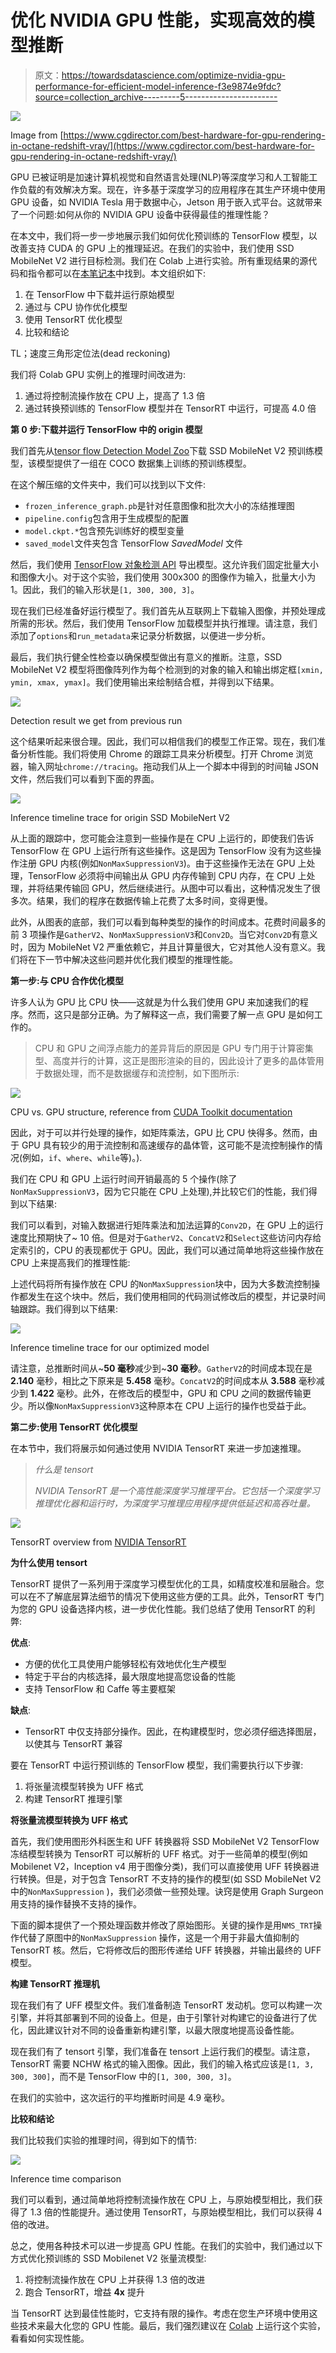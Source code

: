 # 优化 NVIDIA GPU 性能，实现高效的模型推断

> 原文：<https://towardsdatascience.com/optimize-nvidia-gpu-performance-for-efficient-model-inference-f3e9874e9fdc?source=collection_archive---------5----------------------->

![](img/ecaa485b871a3e356108be2e86ce355c.png)

Image from [https://www.cgdirector.com/best-hardware-for-gpu-rendering-in-octane-redshift-vray/](https://www.cgdirector.com/best-hardware-for-gpu-rendering-in-octane-redshift-vray/)

GPU 已被证明是加速计算机视觉和自然语言处理(NLP)等深度学习和人工智能工作负载的有效解决方案。现在，许多基于深度学习的应用程序在其生产环境中使用 GPU 设备，如 NVIDIA Tesla 用于数据中心，Jetson 用于嵌入式平台。这就带来了一个问题:如何从你的 NVIDIA GPU 设备中获得最佳的推理性能？

在本文中，我们将一步一步地展示我们如何优化预训练的 TensorFlow 模型，以改善支持 CUDA 的 GPU 上的推理延迟。在我们的实验中，我们使用 SSD MobileNet V2 进行目标检测。我们在 Colab 上进行实验。所有重现结果的源代码和指令都可以在[本笔记本](https://colab.research.google.com/drive/10ah6t0I2-MV_3uPqw6J_WhMHlfLflrr8)中找到。本文组织如下:

1.  在 TensorFlow 中下载并运行原始模型
2.  通过与 CPU 协作优化模型
3.  使用 TensorRT 优化模型
4.  比较和结论

TL；速度三角形定位法(dead reckoning)

我们将 Colab GPU 实例上的推理时间改进为:

1.  通过将控制流操作放在 CPU 上，提高了 1.3 倍
2.  通过转换预训练的 TensorFlow 模型并在 TensorRT 中运行，可提高 4.0 倍

**第 0 步:下载并运行 TensorFlow 中的 origin 模型**

我们首先从[tensor flow Detection Model Zoo](https://github.com/tensorflow/models/blob/master/research/object_detection/g3doc/detection_model_zoo.md)下载 SSD MobileNet V2 预训练模型，该模型提供了一组在 COCO 数据集上训练的预训练模型。

在这个解压缩的文件夹中，我们可以找到以下文件:

*   `frozen_inference_graph.pb`是针对任意图像和批次大小的冻结推理图
*   `pipeline.config`包含用于生成模型的配置
*   `model.ckpt.*`包含预先训练好的模型变量
*   `saved_model`文件夹包含 TensorFlow *SavedModel* 文件

然后，我们使用 [TensorFlow 对象检测 API](https://github.com/tensorflow/models/tree/master/research/object_detection) 导出模型。这允许我们固定批量大小和图像大小。对于这个实验，我们使用 300x300 的图像作为输入，批量大小为 1。因此，我们的输入形状是`[1, 300, 300, 3]`。

现在我们已经准备好运行模型了。我们首先从互联网上下载输入图像，并预处理成所需的形状。然后，我们使用 TensorFlow 加载模型并执行推理。请注意，我们添加了`options`和`run_metadata`来记录分析数据，以便进一步分析。

最后，我们执行健全性检查以确保模型做出有意义的推断。注意，SSD MobileNet V2 模型将图像阵列作为每个检测到的对象的输入和输出绑定框`[xmin, ymin, xmax, ymax]`。我们使用输出来绘制结合框，并得到以下结果。

![](img/9f7b3b9d5e9b11318743e9b9fb089ed9.png)

Detection result we get from previous run

这个结果听起来很合理。因此，我们可以相信我们的模型工作正常。现在，我们准备分析性能。我们将使用 Chrome 的跟踪工具来分析模型。打开 Chrome 浏览器，输入网址`chrome://tracing`。拖动我们从上一个脚本中得到的时间轴 JSON 文件，然后我们可以看到下面的界面。

![](img/154cc757ca119241c1f2f2d283d846c7.png)

Inference timeline trace for origin SSD MobileNert V2

从上面的跟踪中，您可能会注意到一些操作是在 CPU 上运行的，即使我们告诉 TensorFlow 在 GPU 上运行所有这些操作。这是因为 TensorFlow 没有为这些操作注册 GPU 内核(例如`NonMaxSuppressionV3`)。由于这些操作无法在 GPU 上处理，TensorFlow 必须将中间输出从 GPU 内存传输到 CPU 内存，在 CPU 上处理，并将结果传输回 GPU，然后继续进行。从图中可以看出，这种情况发生了很多次。结果，我们的程序在数据传输上花费了太多时间，变得更慢。

此外，从图表的底部，我们可以看到每种类型的操作的时间成本。花费时间最多的前 3 项操作是`GatherV2`、`NonMaxSuppressionV3`和`Conv2D`。当它对`Conv2D`有意义时，因为 MobileNet V2 严重依赖它，并且计算量很大，它对其他人没有意义。我们将在下一节中解决这些问题并优化我们模型的推理性能。

**第一步:与 CPU 合作优化模型**

许多人认为 GPU 比 CPU 快——这就是为什么我们使用 GPU 来加速我们的程序。然而，这只是部分正确。为了解释这一点，我们需要了解一点 GPU 是如何工作的。

> CPU 和 GPU 之间浮点能力的差异背后的原因是 GPU 专门用于计算密集型、高度并行的计算，这正是图形渲染的目的，因此设计了更多的晶体管用于数据处理，而不是数据缓存和流控制，如下图所示:

![](img/774abb5cb445650ff4541c08b1c7d842.png)

CPU vs. GPU structure, reference from [CUDA Toolkit documentation](https://docs.nvidia.com/cuda/cuda-c-programming-guide/index.html#from-graphics-processing-to-general-purpose-parallel-computing)

因此，对于可以并行处理的操作，如矩阵乘法，GPU 比 CPU 快得多。然而，由于 GPU 具有较少的用于流控制和高速缓存的晶体管，这可能不是流控制操作的情况(例如，`if`、`where`、`while`等)。).

我们在 CPU 和 GPU 上运行时间开销最高的 5 个操作(除了`NonMaxSuppressionV3`，因为它只能在 CPU 上处理),并比较它们的性能，我们得到以下结果:

我们可以看到，对输入数据进行矩阵乘法和加法运算的`Conv2D`，在 GPU 上的运行速度比预期快了~ 10 倍。但是对于`GatherV2`、`ConcatV2`和`Select`这些访问内存给定索引的，CPU 的表现都优于 GPU。因此，我们可以通过简单地将这些操作放在 CPU 上来提高我们的推理性能:

上述代码将所有操作放在 CPU 的`NonMaxSuppression`块中，因为大多数流控制操作都发生在这个块中。然后，我们使用相同的代码测试修改后的模型，并记录时间轴跟踪。我们得到以下结果:

![](img/b5be84f5148402cdc956a683639e5ed3.png)

Inference timeline trace for our optimized model

请注意，总推断时间从~**50 毫秒**减少到~**30 毫秒**。`GatherV2`的时间成本现在是 **2.140** 毫秒，相比之下原来是 **5.458** 毫秒。`ConcatV2`的时间成本从 **3.588** 毫秒减少到 **1.422** 毫秒。此外，在修改后的模型中，GPU 和 CPU 之间的数据传输更少。所以像`NonMaxSuppressionV3`这种原本在 CPU 上运行的操作也受益于此。

**第二步:使用 TensorRT 优化模型**

在本节中，我们将展示如何通过使用 NVIDIA TensorRT 来进一步加速推理。

> *什么是 tensort*
> 
> *NVIDIA TensorRT 是一个高性能深度学习推理平台。它包括一个深度学习推理优化器和运行时，为深度学习推理应用程序提供低延迟和高吞吐量。*

![](img/f90fb45e5c04aeaef5966700a09a48a5.png)

TensorRT overview from [NVIDIA TensorRT](https://developer.nvidia.com/tensorrt)

**为什么使用 tensort**

TensorRT 提供了一系列用于深度学习模型优化的工具，如精度校准和层融合。您可以在不了解底层算法细节的情况下使用这些方便的工具。此外，TensorRT 专门为您的 GPU 设备选择内核，进一步优化性能。我们总结了使用 TensorRT 的利弊:

**优点**:

*   方便的优化工具使用户能够轻松有效地优化生产模型
*   特定于平台的内核选择，最大限度地提高您设备的性能
*   支持 TensorFlow 和 Caffe 等主要框架

**缺点**:

*   TensorRT 中仅支持部分操作。因此，在构建模型时，您必须仔细选择图层，以使其与 TensorRT 兼容

要在 TensorRT 中运行预训练的 TensorFlow 模型，我们需要执行以下步骤:

1.  将张量流模型转换为 UFF 格式
2.  构建 TensorRT 推理引擎

**将张量流模型转换为 UFF 格式**

首先，我们使用图形外科医生和 UFF 转换器将 SSD MobileNet V2 TensorFlow 冻结模型转换为 TensorRT 可以解析的 UFF 格式。对于一些简单的模型(例如 Mobilenet V2，Inception v4 用于图像分类)，我们可以直接使用 UFF 转换器进行转换。但是，对于包含 TensorRT 不支持的操作的模型(如 SSD MobileNet V2 中的`NonMaxSuppression` )，我们必须做一些预处理。诀窍是使用 Graph Surgeon 用支持的操作替换不支持的操作。

下面的脚本提供了一个预处理函数并修改了原始图形。关键的操作是用`NMS_TRT`操作代替了原图中的`NonMaxSuppression` 操作，这是一个用于非最大值抑制的 TensorRT 核。然后，它将修改后的图形传递给 UFF 转换器，并输出最终的 UFF 模型。

**构建 TensorRT 推理机**

现在我们有了 UFF 模型文件。我们准备制造 TensorRT 发动机。您可以构建一次引擎，并将其部署到不同的设备上。但是，由于引擎针对构建它的设备进行了优化，因此建议针对不同的设备重新构建引擎，以最大限度地提高设备性能。

现在我们有了 tensort 引擎，我们准备在 tensort 上运行我们的模型。请注意，TensorRT 需要 NCHW 格式的输入图像。因此，我们的输入格式应该是`[1, 3, 300, 300]`，而不是 TensorFlow 中的`[1, 300, 300, 3]`。

在我们的实验中，这次运行的平均推断时间是 4.9 毫秒。

**比较和结论**

我们比较我们实验的推理时间，得到如下的情节:

![](img/8084f035504317d9d7e8894083a5bf83.png)

Inference time comparison

我们可以看到，通过简单地将控制流操作放在 CPU 上，与原始模型相比，我们获得了 1.3 倍的性能提升。通过使用 TensorRT，与原始模型相比，我们可以获得 4 倍的改进。

总之，使用各种技术可以进一步提高 GPU 性能。在我们的实验中，我们通过以下方式优化预训练的 SSD Mobilenet V2 张量流模型:

1.  将控制流操作放在 CPU 上并获得 1.3 倍的改进
2.  跑合 TensorRT，增益 **4x** 提升

当 TensorRT 达到最佳性能时，它支持有限的操作。考虑在您生产环境中使用这些技术来最大化您的 GPU 性能。最后，我们强烈建议在 [Colab](https://colab.research.google.com/drive/10ah6t0I2-MV_3uPqw6J_WhMHlfLflrr8) 上运行这个实验，看看如何实现性能。